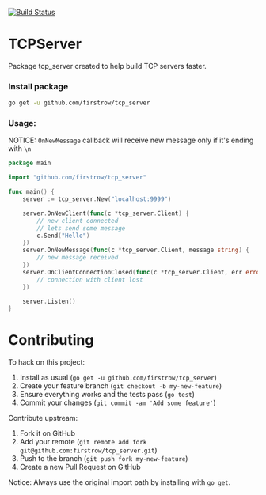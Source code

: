 [![Build Status](https://travis-ci.org/firstrow/tcp_server.svg?branch=master)](https://travis-ci.org/firstrow/tcp_server)

# TCPServer
Package tcp_server created to help build TCP servers faster.

### Install package

``` bash
go get -u github.com/firstrow/tcp_server
```

### Usage:

NOTICE: `OnNewMessage` callback will receive new message only if it's ending with `\n`

``` go
package main

import "github.com/firstrow/tcp_server"

func main() {
	server := tcp_server.New("localhost:9999")

	server.OnNewClient(func(c *tcp_server.Client) {
		// new client connected
		// lets send some message
		c.Send("Hello")
	})
	server.OnNewMessage(func(c *tcp_server.Client, message string) {
		// new message received
	})
	server.OnClientConnectionClosed(func(c *tcp_server.Client, err error) {
		// connection with client lost
	})

	server.Listen()
}
```

# Contributing

To hack on this project:

1. Install as usual (`go get -u github.com/firstrow/tcp_server`)
2. Create your feature branch (`git checkout -b my-new-feature`)
3. Ensure everything works and the tests pass (`go test`)
4. Commit your changes (`git commit -am 'Add some feature'`)

Contribute upstream:

1. Fork it on GitHub
2. Add your remote (`git remote add fork git@github.com:firstrow/tcp_server.git`)
3. Push to the branch (`git push fork my-new-feature`)
4. Create a new Pull Request on GitHub

Notice: Always use the original import path by installing with `go get`.

